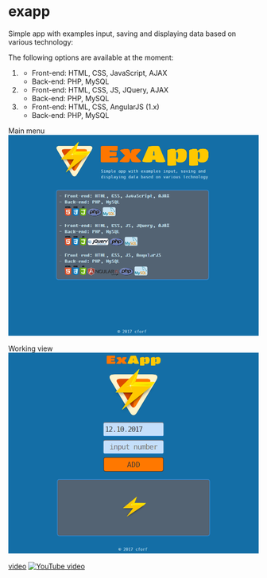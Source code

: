 # exapp
Simple app with examples input, saving and displaying data based on various technology:

The following options are available at the moment:
1. - Front-end: HTML, CSS, JavaScript, AJAX
   - Back-end: PHP, MySQL
2. - Front-end: HTML, CSS, JS, JQuery, AJAX
   - Back-end: PHP, MySQL
3. - Front-end: HTML, CSS, AngularJS (1.x)
   - Back-end: PHP, MySQL
   
Main menu
![screenshot](https://raw.githubusercontent.com/cforf/exapp/master/exapp_screenshot1.png)

Working view
![screenshot](https://raw.githubusercontent.com/cforf/exapp/master/exapp_screenshot2.png)

[video](https://youtu.be/A938_xFc8es)
[![YouTube video](http://img.youtube.com/vi/A938_xFc8es/0.jpg)](http://www.youtube.com/watch?v=A938_xFc8es)

